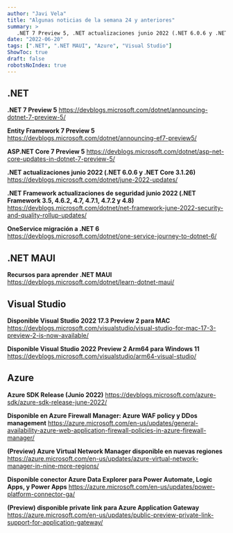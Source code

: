 ```yaml
---
author: "Javi Vela"
title: "Algunas noticias de la semana 24 y anteriores"
summary: >
   .NET 7 Preview 5, .NET actualizaciones junio 2022 (.NET 6.0.6 y .NET Core 3.1.26), .NET Framework actualizaciones de seguridad junio 2022 (.NET Framework 3.5, 4.6.2, 4.7, 4.7.1, 4.7.2 y 4.8), (Preview) Azure Virtual Network Manager disponible en nuevas regiones, (Preview) disponible private link para Azure Application Gateway, ASP.NET Core 7 Preview 5, Azure SDK Release (Junio 2022), Disponible conector Azure Data Explorer para Power Automate, Logic Apps, y Power Apps, Disponible en Azure Firewall Manager: Azure WAF policy y DDos management, Disponible Visual Studio 2022 17.3 Preview 2 para MAC, Disponible Visual Studio 2022 Preview 2 Arm64 para Windows 11, Entity Framework 7 Preview 5, OneService migración a .NET 6, Recursos para aprender .NET MAUI
date: "2022-06-20"
tags: [".NET", ".NET MAUI", "Azure", "Visual Studio"]
ShowToc: true
draft: false
robotsNoIndex: true
---
```

## .NET
**.NET 7 Preview 5**
https://devblogs.microsoft.com/dotnet/announcing-dotnet-7-preview-5/
<br/>
<!-- #dotnet #preview -->

**Entity Framework 7 Preview 5**
https://devblogs.microsoft.com/dotnet/announcing-ef7-preview5/
<br/>
<!-- #dotnet #entityframework #ef #preview -->

**ASP.NET Core 7 Preview 5**
https://devblogs.microsoft.com/dotnet/asp-net-core-updates-in-dotnet-7-preview-5/
<br/>
<!-- #dotnet #aspnet #aspnetcore #preview -->

**.NET actualizaciones junio 2022 (.NET 6.0.6 y .NET Core 3.1.26)**
https://devblogs.microsoft.com/dotnet/june-2022-updates/
<br/>
<!-- #dotnet #dotnetcore #updates #june -->

**.NET Framework actualizaciones de seguridad junio 2022 (.NET Framework 3.5, 4.6.2, 4.7, 4.7.1, 4.7.2 y 4.8)**
https://devblogs.microsoft.com/dotnet/net-framework-june-2022-security-and-quality-rollup-updates/
<br/>
<!-- #dotnet #security #netframework #june -->

**OneService migración a .NET 6**
https://devblogs.microsoft.com/dotnet/one-service-journey-to-dotnet-6/
<br/>
<!-- #dotnet #migration #oneservice #performance -->

## .NET MAUI
**Recursos para aprender .NET MAUI**
https://devblogs.microsoft.com/dotnet/learn-dotnet-maui/
<br/>
<!-- #dotnet #maui #learn -->

## Visual Studio
**Disponible Visual Studio 2022 17.3 Preview 2 para MAC**
https://devblogs.microsoft.com/visualstudio/visual-studio-for-mac-17-3-preview-2-is-now-available/
<br/>
<!-- #visualstudio #preview #mac -->

**Disponible Visual Studio 2022 Preview 2 Arm64 para Windows 11**
https://devblogs.microsoft.com/visualstudio/arm64-visual-studio/
<br/>
<!-- #visualstudio #preview #windows #arm64 -->

## Azure
**Azure SDK Release (Junio 2022)**
https://devblogs.microsoft.com/azure-sdk/azure-sdk-release-june-2022/
<br/>
<!-- #azure #microsoft #skd #release -->

**Disponible en Azure Firewall Manager: Azure WAF policy y DDos management**
https://azure.microsoft.com/en-us/updates/general-availability-azure-web-application-firewall-policies-in-azure-firewall-manager/
<br/>
<!-- #azure #firewall #waf #ddos -->

**(Preview) Azure Virtual Network Manager disponible en nuevas regiones**
https://azure.microsoft.com/en-us/updates/azure-virtual-network-manager-in-nine-more-regions/
<br/>
<!-- #azure #services #vnet #preview -->

**Disponible conector Azure Data Explorer para Power Automate, Logic Apps, y Power Apps**
https://azure.microsoft.com/en-us/updates/power-platform-connector-ga/ 
<br/>
<!-- #azure #dataexporer #conector #automate #logicapp #powerapps #lowcode -->

**(Preview) disponible private link para Azure Application Gateway**
https://azure.microsoft.com/en-us/updates/public-preview-private-link-support-for-application-gateway/
<br/>
<!-- #azure #aplication #gateway #preview -->
